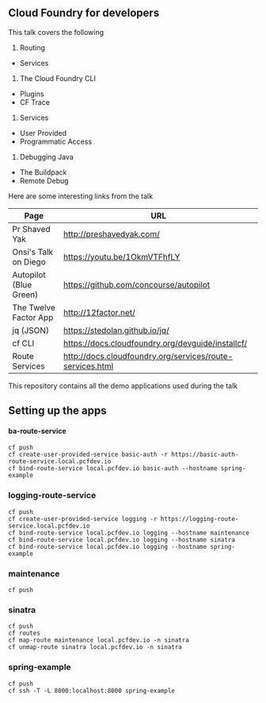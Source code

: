 ## Cloud Foundry for developers

This talk covers the following

1. Routing
  * Services
1. The Cloud Foundry CLI
  * Plugins
  * CF Trace
1. Services
  * User Provided
  * Programmatic Access
1. Debugging Java
  * The Buildpack
  * Remote Debug

Here are some interesting links from the talk

Page                   | URL
---                    | ---
Pr Shaved Yak          | http://preshavedyak.com/
Onsi's Talk on Diego   | https://youtu.be/1OkmVTFhfLY
Autopilot (Blue Green) | https://github.com/concourse/autopilot
The Twelve Factor App  | http://12factor.net/
jq (JSON)              | https://stedolan.github.io/jq/
cf CLI                 | https://docs.cloudfoundry.org/devguide/installcf/
Route Services         | http://docs.cloudfoundry.org/services/route-services.html


This repository contains all the demo applications used during the talk


## Setting up the apps

#### ba-route-service

    cf push
    cf create-user-provided-service basic-auth -r https://basic-auth-route-service.local.pcfdev.io
    cf bind-route-service local.pcfdev.io basic-auth --hostname spring-example

### logging-route-service 

    cf push
    cf create-user-provided-service logging -r https://logging-route-service.local.pcfdev.io
    cf bind-route-service local.pcfdev.io logging --hostname maintenance
    cf bind-route-service local.pcfdev.io logging --hostname sinatra
    cf bind-route-service local.pcfdev.io logging --hostname spring-example

### maintenance

    cf push

### sinatra

    cf push
    cf routes
    cf map-route maintenance local.pcfdev.io -n sinatra
    cf unmap-route sinatra local.pcfdev.io -n sinatra

### spring-example

    cf push
    cf ssh -T -L 8000:localhost:8000 spring-example
